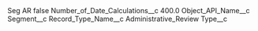 <?xml version="1.0" encoding="UTF-8"?>
<CustomMetadata xmlns="http://soap.sforce.com/2006/04/metadata" xmlns:xsi="http://www.w3.org/2001/XMLSchema-instance" xmlns:xsd="http://www.w3.org/2001/XMLSchema">
    <label>Seg AR</label>
    <protected>false</protected>
    <values>
        <field>Number_of_Date_Calculations__c</field>
        <value xsi:type="xsd:double">400.0</value>
    </values>
    <values>
        <field>Object_API_Name__c</field>
        <value xsi:type="xsd:string">Segment__c</value>
    </values>
    <values>
        <field>Record_Type_Name__c</field>
        <value xsi:type="xsd:string">Administrative_Review</value>
    </values>
    <values>
        <field>Type__c</field>
        <value xsi:nil="true"/>
    </values>
</CustomMetadata>
